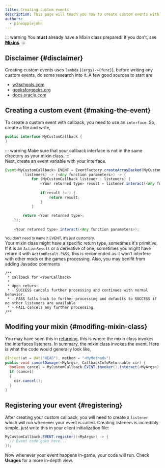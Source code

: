 ```yaml
---
title: Creating custom events
description: This page will teach you how to create custom events with callbacks.
authors:
  - pineapplejohn
---
```


::: warning 
You **must** already have a Mixin class prepared! If you don't, see [**Mixins**](../develop/mixins/mixins). 
:::
## Disclaimer {#disclaimer}
Creating custom events uses ```lambda``` (```(args)->{func}```), before writing any custom events, do some research into it. A few good sources to start are <br/>
- [w3schools.com](https://www.w3schools.com/java/java_lambda.asp)
- [geeksforgeeks.org](https://www.geeksforgeeks.org/lambda-expressions-java-8/)
- [docs.oracle.com](https://docs.oracle.com/javase/tutorial/java/javaOO/lambdaexpressions.html)

## Creating a custom event {#making-the-event}
To create a custom event with callback, you need to use an ```interface```. So, create a file and write, <br/>
```java
public interface MyCustomCallback {
}
```
::: warning Make sure that your callback interface is not in the same directory as your mixin class. ::: <br/>
Next, create an event variable with your interface. <br/>
```java
Event<MyCustomCallback> EVENT = EventFactory.createArrayBacked(MyCustomCallback.class,
        (listeners) -> (<Any function parameters>) -> {
            for (MyCustomCallback listener : listeners) {
                <Your returned type> result = listener.interact(<Any function parameters>);
 
                if(result != ) {
                    return result;
                }
            }
 
        return <Your returned type>;
    });
 
    <Your returned type> interact(<Any function parameters>);
```
<sup> You don't need to name it EVENT, it's just customary. </sup> <br/>
Your mixin class might have a specific return type, sometimes it's primitive. If it is an ```ActionResult``` or a derivative of one, sometimes you might have return it with ```ActionResult.PASS```, this is recomended as it won't interfere with other mods or the games processing. Also, you may benifit from adding Javadoc comments 
```
/**
 * Callback for <YourCallback>
 *
 * Upon return:
 * - SUCCESS cancels further processing and continues with normal behavior.
 * - PASS falls back to further processing and defaults to SUCCESS if no other listeners are available
 * - FAIL cancels any further processing.
/**
```

## Modifing your mixin {#modifing-mixin-class}
You may have seen this in [returning](../develop/mixins/canceling), this is where the mixin class invokes the interfaces listeners. In summary, the mixin class invokes the event. Here is what the code would generally look like,
```java
@Inject(at = @At("HEAD"), method = "<MyMethod>")
public void cancelDamage(<MyArgs>, CallbackInfoReturnable cir) {
  boolean cancel = MyCustomCallback.EVENT.invoker().interact(<MyArgs>);
  if (cancel)
  {
    cir.cancel();
  }
}
```

## Registering your event {#registering}
After creating your custom callback, you will need to create a ```listener``` which will run whenever your event is called. Creating listeners is incredibly simple, just write this in your client initialization file:
```java
MyCustomCallback.EVENT.register((<MyArgs>) -> {
  // Event code goes here...
});
```
Now whenever your event happens in-game, your code will run. Check **Usages** for a more in-depth view.
